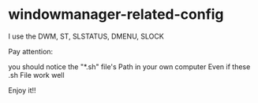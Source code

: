 # windowmanager-related-config
I use the DWM, ST, SLSTATUS, DMENU, SLOCK


Pay attention:

you should notice the "*.sh" file's Path in your own computer
 Even if these .sh File work well
 
 
 Enjoy it!!

